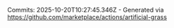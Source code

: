 Commits: 2025-10-20T10:27:45.346Z - Generated via https://github.com/marketplace/actions/artificial-grass
<br>
